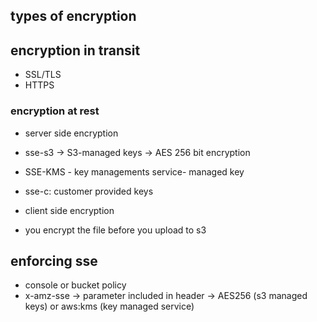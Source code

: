 ## types of encryption

## encryption in transit

* SSL/TLS
* HTTPS

###  encryption at rest

* server side encryption
* sse-s3 -> S3-managed keys -> AES 256 bit encryption
* SSE-KMS - key managements service- managed key
* sse-c: customer provided keys

* client side encryption
* you encrypt the file before you upload to s3

## enforcing sse

* console or bucket policy
* x-amz-sse -> parameter included in header -> AES256 (s3 managed keys) or aws:kms (key managed service)